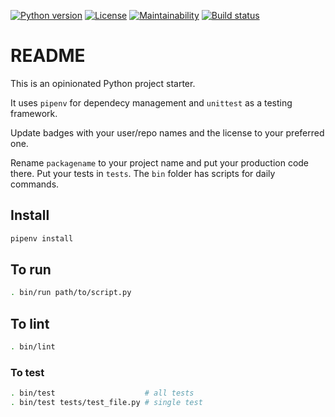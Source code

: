 [![Python version](https://badgen.net/badge/python/3.8/yellow)](Pipfile)
[![License](https://img.shields.io/github/license/octopusinvitro/python-scafold)](https://github.com/octopusinvitro/python-scafold/blob/main/LICENSE.md)
[![Maintainability](https://api.codeclimate.com/v1/badges/94311752b2ab4ee1ffe7/maintainability)](https://codeclimate.com/github/octopusinvitro/python-scafold/maintainability)
[![Build status](https://gitlab.com/octopusinvitro/python-scafold/badges/main/pipeline.svg)](https://gitlab.com/octopusinvitro/python-scafold/commits/main)


# README

This is an opinionated Python project starter.

It uses `pipenv` for dependecy management and `unittest` as a testing framework.

Update badges with your user/repo names and the license to your preferred one.

Rename `packagename` to your project name and put your production code there. Put your tests in `tests`. The `bin` folder has scripts for daily commands.


## Install

```sh
pipenv install
```


## To run

```sh
. bin/run path/to/script.py
```


## To lint

```sh
. bin/lint
```


### To test

```sh
. bin/test                    # all tests
. bin/test tests/test_file.py # single test
```
